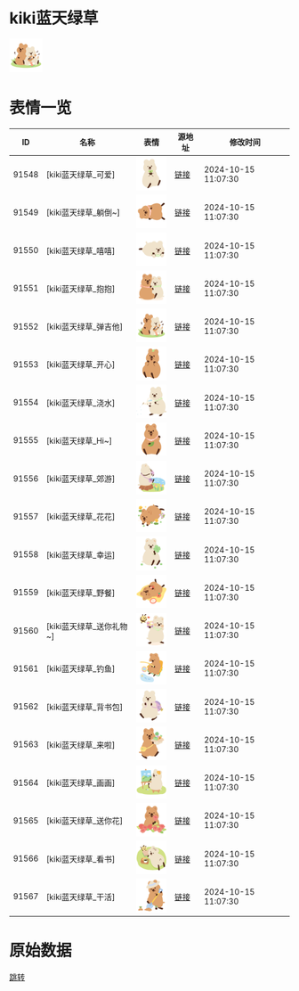 # kiki蓝天绿草

<img src="./cover.png" height="60" alt="cover" />

# 表情一览

|ID|名称|表情|源地址|修改时间|
|----|----|----|----|----|
|91548|[kiki蓝天绿草_可爱]|<img src="./pic/091548_%5Bkiki蓝天绿草_可爱%5D.png" height="60" alt="可爱"/>|[链接](https://i0.hdslb.com/bfs/garb/b969c2e48e3438d3467b276f9254124b984e75e9.png)|2024-10-15 11:07:30|
|91549|[kiki蓝天绿草_躺倒~]|<img src="./pic/091549_%5Bkiki蓝天绿草_躺倒~%5D.png" height="60" alt="躺倒~"/>|[链接](https://i0.hdslb.com/bfs/garb/2dd7277cce5215f489d5a397d93b0475853eede5.png)|2024-10-15 11:07:30|
|91550|[kiki蓝天绿草_嘻嘻]|<img src="./pic/091550_%5Bkiki蓝天绿草_嘻嘻%5D.png" height="60" alt="嘻嘻"/>|[链接](https://i0.hdslb.com/bfs/garb/fe266c825727a8d73b3d8a3a870df3d802c85423.png)|2024-10-15 11:07:30|
|91551|[kiki蓝天绿草_抱抱]|<img src="./pic/091551_%5Bkiki蓝天绿草_抱抱%5D.png" height="60" alt="抱抱"/>|[链接](https://i0.hdslb.com/bfs/garb/c7c4e868152b1ee63b23f8461e0eed0877d4b41e.png)|2024-10-15 11:07:30|
|91552|[kiki蓝天绿草_弹吉他]|<img src="./pic/091552_%5Bkiki蓝天绿草_弹吉他%5D.png" height="60" alt="弹吉他"/>|[链接](https://i0.hdslb.com/bfs/garb/fb20cc80a208d8d5b5986e2c99441876cc4e3e9b.png)|2024-10-15 11:07:30|
|91553|[kiki蓝天绿草_开心]|<img src="./pic/091553_%5Bkiki蓝天绿草_开心%5D.png" height="60" alt="开心"/>|[链接](https://i0.hdslb.com/bfs/garb/3e6053f014aefb712bf11b26ed0cb88d5c7f37d2.png)|2024-10-15 11:07:30|
|91554|[kiki蓝天绿草_浇水]|<img src="./pic/091554_%5Bkiki蓝天绿草_浇水%5D.png" height="60" alt="浇水"/>|[链接](https://i0.hdslb.com/bfs/garb/49ea898f79f5840e42a45035a6ad52745db70360.png)|2024-10-15 11:07:30|
|91555|[kiki蓝天绿草_Hi~]|<img src="./pic/091555_%5Bkiki蓝天绿草_Hi~%5D.png" height="60" alt="Hi~"/>|[链接](https://i0.hdslb.com/bfs/garb/e08a377f6bdfbc294024dea97182340c1a9f99ec.png)|2024-10-15 11:07:30|
|91556|[kiki蓝天绿草_郊游]|<img src="./pic/091556_%5Bkiki蓝天绿草_郊游%5D.png" height="60" alt="郊游"/>|[链接](https://i0.hdslb.com/bfs/garb/81998e13a4ee9612ce99745e42330b3d33ce626b.png)|2024-10-15 11:07:30|
|91557|[kiki蓝天绿草_花花]|<img src="./pic/091557_%5Bkiki蓝天绿草_花花%5D.png" height="60" alt="花花"/>|[链接](https://i0.hdslb.com/bfs/garb/489afc628d23281d095614e2798eddbbeb908fe0.png)|2024-10-15 11:07:30|
|91558|[kiki蓝天绿草_幸运]|<img src="./pic/091558_%5Bkiki蓝天绿草_幸运%5D.png" height="60" alt="幸运"/>|[链接](https://i0.hdslb.com/bfs/garb/1b9f0ced990ac193c6362245c757aeabe986d58f.png)|2024-10-15 11:07:30|
|91559|[kiki蓝天绿草_野餐]|<img src="./pic/091559_%5Bkiki蓝天绿草_野餐%5D.png" height="60" alt="野餐"/>|[链接](https://i0.hdslb.com/bfs/garb/a2bcbb2801986f86051d636c03e11de8c77e4bfc.png)|2024-10-15 11:07:30|
|91560|[kiki蓝天绿草_送你礼物~]|<img src="./pic/091560_%5Bkiki蓝天绿草_送你礼物~%5D.png" height="60" alt="送你礼物~"/>|[链接](https://i0.hdslb.com/bfs/garb/ade12f7ead333069e407a51930975e6700b47ed3.png)|2024-10-15 11:07:30|
|91561|[kiki蓝天绿草_钓鱼]|<img src="./pic/091561_%5Bkiki蓝天绿草_钓鱼%5D.png" height="60" alt="钓鱼"/>|[链接](https://i0.hdslb.com/bfs/garb/8cd6febd34afec31f4b208d359d08ff71772c07b.png)|2024-10-15 11:07:30|
|91562|[kiki蓝天绿草_背书包]|<img src="./pic/091562_%5Bkiki蓝天绿草_背书包%5D.png" height="60" alt="背书包"/>|[链接](https://i0.hdslb.com/bfs/garb/0aac613b06fb1acc852d8e3b88623d704dfcdedc.png)|2024-10-15 11:07:30|
|91563|[kiki蓝天绿草_来啦]|<img src="./pic/091563_%5Bkiki蓝天绿草_来啦%5D.png" height="60" alt="来啦"/>|[链接](https://i0.hdslb.com/bfs/garb/b22c8f1954c435409273c051b44e63d9ce1b287d.png)|2024-10-15 11:07:30|
|91564|[kiki蓝天绿草_画画]|<img src="./pic/091564_%5Bkiki蓝天绿草_画画%5D.png" height="60" alt="画画"/>|[链接](https://i0.hdslb.com/bfs/garb/658c8ba8581a68ace8d51dcbee469a5253b2b591.png)|2024-10-15 11:07:30|
|91565|[kiki蓝天绿草_送你花]|<img src="./pic/091565_%5Bkiki蓝天绿草_送你花%5D.png" height="60" alt="送你花"/>|[链接](https://i0.hdslb.com/bfs/garb/23e64cb3105526370999187d307067175fc675e4.png)|2024-10-15 11:07:30|
|91566|[kiki蓝天绿草_看书]|<img src="./pic/091566_%5Bkiki蓝天绿草_看书%5D.png" height="60" alt="看书"/>|[链接](https://i0.hdslb.com/bfs/garb/757f5911c205217952a4dc2eaf6450d96eae3a5d.png)|2024-10-15 11:07:30|
|91567|[kiki蓝天绿草_干活]|<img src="./pic/091567_%5Bkiki蓝天绿草_干活%5D.png" height="60" alt="干活"/>|[链接](https://i0.hdslb.com/bfs/garb/b953aec388a5141bd6f088a88948e97ac63c8f3a.png)|2024-10-15 11:07:30|

# 原始数据

[跳转](./raw.json)

